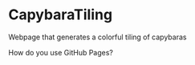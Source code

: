 # CapybaraTiling
Webpage that generates a colorful tiling of capybaras

How do you use GitHub Pages?
